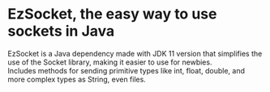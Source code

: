 # EzSocket, the easy way to use sockets in Java

EzSocket is a Java dependency made with JDK 11 version that simplifies the use of the Socket library, making it easier to use for newbies. <br>
Includes methods for sending primitive types like int, float, double, and more complex types as String, even files.
